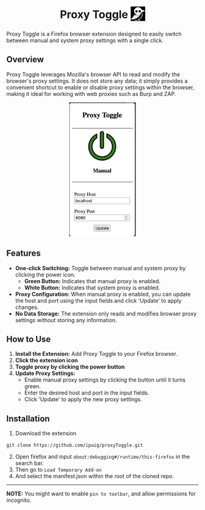 <h1 align="center">
   Proxy Toggle
<sub>
<img src="https://github.com/ipuig/proxyToggle/blob/master/assets/icons/base.png" height="38" width="38">
</sub>
</h1>

Proxy Toggle is a Firefox browser extension designed to easily switch between manual and system proxy settings with a single click.

## Overview

Proxy Toggle leverages Mozilla's browser API to read and modify the browser's proxy settings. It does not store any data; it simply provides a convenient shortcut to enable or disable proxy settings within the browser, making it ideal for working with web proxies such as Burp and ZAP.


<p align="center">
  <img src="https://github.com/ipuig/proxyToggle/blob/master/assets/img/example.png" alt="view" style="height: 25em">
</p>

## Features

- **One-click Switching:** Toggle between manual and system proxy by clicking the power icon.
  - **Green Button:** Indicates that manual proxy is enabled.
  - **White Button:** Indicates that system proxy is enabled.
- **Proxy Configuration:** When manual proxy is enabled, you can update the host and port using the input fields and click 'Update' to apply changes.
- **No Data Storage:** The extension only reads and modifies browser proxy settings without storing any information.

## How to Use

1. **Install the Extension:** Add Proxy Toggle to your Firefox browser.
2. **Click the extension icon**
3. **Toggle proxy by clicking the power button**
4. **Update Proxy Settings:**
   - Enable manual proxy settings by clicking the button until it turns green.
   - Enter the desired host and port in the input fields.
   - Click 'Update' to apply the new proxy settings.

## Installation

1. Download the extension
```
git clone https://github.com/ipuig/proxyToggle.git
```

2. Open firefox and input `about:debugging#/runtime/this-firefox` in the search bar.
3. Then go to `Load Temporary Add-on`
4. And select the manifest.json within the root of the cloned repo.

---
**NOTE:** You might want to enable `pin to toolbar`, and allow permissions for incognito.


